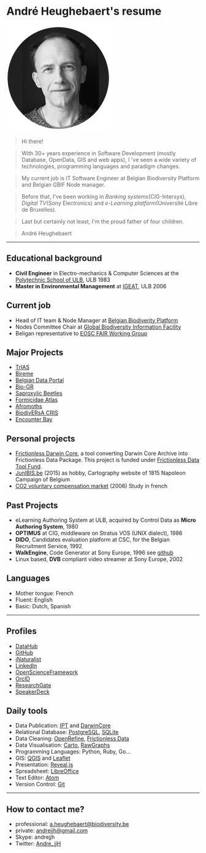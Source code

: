 # André Heughebaert's resume
![me](images/andrejjh.png)
>Hi there!

>With 30+ years experience in Software Development (mostly Database, OpenData, GIS and web apps), I 've seen a wide variety of technologies, programming languages and paradigm changes.

>My current job is IT Software Engineer at Belgian Biodiversity Platform and Belgian GBIF Node manager.

>Before that, I've been working in *Banking systems*(CIG-Intersys), *Digital TV*(Sony Electronics) and *e-Learning platform*(Université Libre de Bruxelles).

>Last but certainly not least, I'm the proud father of four children.

>André Heughebaert

---
## Educational background
- **Civil Engineer** in Electro-mechanics & Computer Sciences at the [Polytechnic School of ULB](http://www.ulb.ac.be/facs/polytech/), ULB 1983
- **Master in Environmental Management** at [IGEAT](http://igeat.ulb.ac.be/), ULB 2006


## Current job
- Head of IT team & Node Manager at [Belgian Biodiverity Platform](http://www.biodiversity.be)
- Nodes Committee Chair at [Global Biodiversity Information Facility](http://www.gbif.org)
- Beligan representative to [EOSC FAIR Working Group](https://www.eoscsecretariat.eu/working-groups/fair-working-group)

## Major Projects
- [TrIAS](https://osf.io/7dpgr/)
- [Bireme](https://osf.io/ae4nq/)
- [Belgian Data Portal](http://data.biodiversity.be/)
- [Bio-GR](http://www.bio-gr.eu/)
- [Saproxylic Beetles](http://projects.biodiversity.be/beetles)
- [Formicidae Atlas](http://www.formicidae-atlas.be/)
- [Afromoths](http://www.afromoths.net/)
- [BiodivERsA CRIS](http://www.biodiversa.org/database/)
- [Encounter Bay](http://www.gbif.org/project/2015-ala-internationalization)

## Personal projects
- [Frictionless Darwin Core](https://github.com/frictionlessdata/FrictionlessDarwinCore), a tool converting Darwin Core Archive into Frictionless Data Package. This project is funded under [Frictionless Data Tool Fund](https://toolfund.frictionlessdata.io/).
- [JunIBIS.be](http://www.junibis.be) (2015) as hobby, Cartography website of 1815 Napoleon Campaign of Belgium
- [CO2 voluntary compensation market](http://dev.ulb.ac.be/ceese/ABC_Impacts/documents_abc/Heughebaert_report_compensation.pdf) (2006) Study in french

## Past Projects
- eLearning Authoring System at ULB, acquired by Control Data as **Micro Authoring System**, 1980
- **OPTIMUS** at CIG, middleware on Stratus VOS (UNIX dialect), 1986
- **DIDO**, Candidates evaluation platform at CSC, for the Belgian Recruitment Service, 1992
- **WalkEngine**, Code Generator at Sony Europe, 1996 see [github](https://github.com/andrejjh/WalkEngine)
- Linux based, **DVB** compliant video streamer at Sony Europe, 2002

## Languages
- Mother tongue: French
- Fluent: English
- Basic: Dutch, Spanish

---

## Profiles
- [DataHub](https://datahub.io/andrejjh)
- [GitHub](https://github.com/andrejjh)
- [iNaturalist](https://www.inaturalist.org/people/andrejjh)
- [LinkedIn](https://www.linkedin.com/in/andr%C3%A9-heughebaert-a888a41/)
- [OpenScienceFramework](https://osf.io/k7w78/)
- [OrcID](http://orcid.org/0000-0002-7839-5300)
- [ResearchGate](https://www.researchgate.net/profile/Andre_Heughebaert)
- [SpeakerDeck](https://speakerdeck.com/andrejjh)

## Daily tools
- Data Publication: [IPT](http://www.gbif.org/ipt) and [DarwinCore](http://rs.tdwg.org/dwc/)
- Relational Database: [PostgreSQL](https://www.postgresql.org), [SQLite](https://www.sqlite.org/)
- Data Cleaning: [OpenRefine](http://openrefine.org/), [Frictionless Data](https://frictionlessdata.io/)
- Data Visualisation: [Carto](https://carto.com/), [RawGraphs](http://rawgraphs.io/)
- Programming Languages: Python, Ruby, Go...
- GIS: [QGIS](http://www.qgis.org/) and [Leaflet](https://leafletjs.com/)
- Presentation: [Reveal.js](http://lab.hakim.se/reveal-js)
- Spreadsheet: [LibreOffice](https://www.libreoffice.org/)
- Text Editor: [Atom](https://atom.io/)
- Version Control: [Git](https://git-scm.com/)

---
## How to contact me?
- professional: <a.heughebaert@biodiversity.be>
- private: <andrejjh@gmail.com>
- Skype: andrejjh
- Twitter: [Andre_jjH](https://twitter.com/Andre_jjH)
